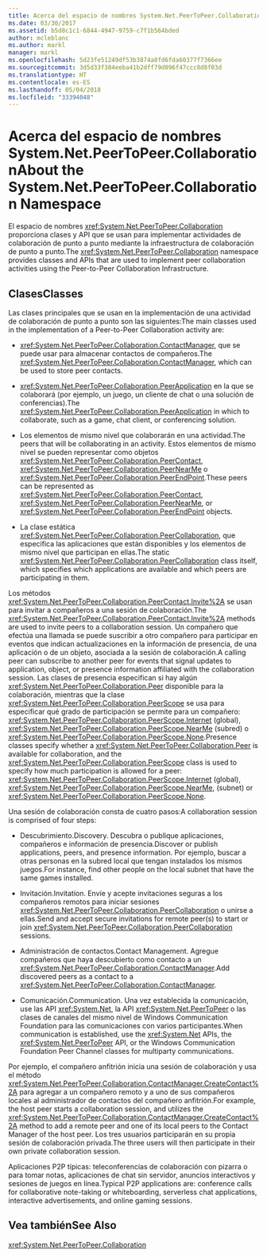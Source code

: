 ```yaml
---
title: Acerca del espacio de nombres System.Net.PeerToPeer.Collaboration
ms.date: 03/30/2017
ms.assetid: b5d8c1c1-6844-4947-9759-c7f1b564bded
author: mcleblanc
ms.author: markl
manager: markl
ms.openlocfilehash: 5d23fe51249df53b3874a8fd6fda60377f7366ee
ms.sourcegitcommit: 3d5d33f384eeba41b2dff79d096f47ccc8d8f03d
ms.translationtype: HT
ms.contentlocale: es-ES
ms.lasthandoff: 05/04/2018
ms.locfileid: "33394048"
---
```

# <a name="about-the-systemnetpeertopeercollaboration-namespace"></a><span data-ttu-id="20ca9-102">Acerca del espacio de nombres System.Net.PeerToPeer.Collaboration</span><span class="sxs-lookup"><span data-stu-id="20ca9-102">About the System.Net.PeerToPeer.Collaboration Namespace</span></span>
<span data-ttu-id="20ca9-103">El espacio de nombres <xref:System.Net.PeerToPeer.Collaboration> proporciona clases y API que se usan para implementar actividades de colaboración de punto a punto mediante la infraestructura de colaboración de punto a punto.</span><span class="sxs-lookup"><span data-stu-id="20ca9-103">The <xref:System.Net.PeerToPeer.Collaboration> namespace provides classes and APIs that are used to implement peer collaboration activities using the Peer-to-Peer Collaboration Infrastructure.</span></span>  
  
## <a name="classes"></a><span data-ttu-id="20ca9-104">Clases</span><span class="sxs-lookup"><span data-stu-id="20ca9-104">Classes</span></span>  
 <span data-ttu-id="20ca9-105">Las clases principales que se usan en la implementación de una actividad de colaboración de punto a punto son las siguientes:</span><span class="sxs-lookup"><span data-stu-id="20ca9-105">The main classes used in the implementation of a Peer-to-Peer Collaboration activity are:</span></span>  
  
-   <span data-ttu-id="20ca9-106"><xref:System.Net.PeerToPeer.Collaboration.ContactManager>, que se puede usar para almacenar contactos de compañeros.</span><span class="sxs-lookup"><span data-stu-id="20ca9-106">The <xref:System.Net.PeerToPeer.Collaboration.ContactManager>, which can be used to store peer contacts.</span></span>  
  
-   <span data-ttu-id="20ca9-107"><xref:System.Net.PeerToPeer.Collaboration.PeerApplication> en la que se colaborará (por ejemplo, un juego, un cliente de chat o una solución de conferencias).</span><span class="sxs-lookup"><span data-stu-id="20ca9-107">The <xref:System.Net.PeerToPeer.Collaboration.PeerApplication> in which to collaborate, such as a game, chat client, or conferencing solution.</span></span>  
  
-   <span data-ttu-id="20ca9-108">Los elementos de mismo nivel que colaborarán en una actividad.</span><span class="sxs-lookup"><span data-stu-id="20ca9-108">The peers that will be collaborating in an activity.</span></span>  <span data-ttu-id="20ca9-109">Estos elementos de mismo nivel se pueden representar como objetos <xref:System.Net.PeerToPeer.Collaboration.PeerContact>, <xref:System.Net.PeerToPeer.Collaboration.PeerNearMe> o <xref:System.Net.PeerToPeer.Collaboration.PeerEndPoint>.</span><span class="sxs-lookup"><span data-stu-id="20ca9-109">These peers can be represented as <xref:System.Net.PeerToPeer.Collaboration.PeerContact>, <xref:System.Net.PeerToPeer.Collaboration.PeerNearMe>, or <xref:System.Net.PeerToPeer.Collaboration.PeerEndPoint> objects.</span></span>  
  
-   <span data-ttu-id="20ca9-110">La clase estática <xref:System.Net.PeerToPeer.Collaboration.PeerCollaboration>, que especifica las aplicaciones que están disponibles y los elementos de mismo nivel que participan en ellas.</span><span class="sxs-lookup"><span data-stu-id="20ca9-110">The static <xref:System.Net.PeerToPeer.Collaboration.PeerCollaboration> class itself, which specifies which applications are available and which peers are participating in them.</span></span>  
  
 <span data-ttu-id="20ca9-111">Los métodos <xref:System.Net.PeerToPeer.Collaboration.PeerContact.Invite%2A> se usan para invitar a compañeros a una sesión de colaboración.</span><span class="sxs-lookup"><span data-stu-id="20ca9-111">The <xref:System.Net.PeerToPeer.Collaboration.PeerContact.Invite%2A> methods are used to invite peers to a collaboration session.</span></span>  <span data-ttu-id="20ca9-112">Un compañero que efectúa una llamada se puede suscribir a otro compañero para participar en eventos que indican actualizaciones en la información de presencia, de una aplicación o de un objeto, asociada a la sesión de colaboración.</span><span class="sxs-lookup"><span data-stu-id="20ca9-112">A calling peer can subscribe to another peer for events that signal updates to application, object, or presence information affiliated with the collaboration session.</span></span> <span data-ttu-id="20ca9-113">Las clases de presencia especifican si hay algún <xref:System.Net.PeerToPeer.Collaboration.Peer> disponible para la colaboración, mientras que la clase <xref:System.Net.PeerToPeer.Collaboration.PeerScope> se usa para especificar qué grado de participación se permite para un compañero: <xref:System.Net.PeerToPeer.Collaboration.PeerScope.Internet> (global), <xref:System.Net.PeerToPeer.Collaboration.PeerScope.NearMe> (subred) o <xref:System.Net.PeerToPeer.Collaboration.PeerScope.None>.</span><span class="sxs-lookup"><span data-stu-id="20ca9-113">Presence classes specify whether a <xref:System.Net.PeerToPeer.Collaboration.Peer> is available for collaboration, and the <xref:System.Net.PeerToPeer.Collaboration.PeerScope> class is used to specify how much participation is allowed for a peer:  <xref:System.Net.PeerToPeer.Collaboration.PeerScope.Internet> (global), <xref:System.Net.PeerToPeer.Collaboration.PeerScope.NearMe>, (subnet) or <xref:System.Net.PeerToPeer.Collaboration.PeerScope.None>.</span></span>  
  
 <span data-ttu-id="20ca9-114">Una sesión de colaboración consta de cuatro pasos:</span><span class="sxs-lookup"><span data-stu-id="20ca9-114">A collaboration session is comprised of four steps:</span></span>  
  
-   <span data-ttu-id="20ca9-115">Descubrimiento.</span><span class="sxs-lookup"><span data-stu-id="20ca9-115">Discovery.</span></span> <span data-ttu-id="20ca9-116">Descubra o publique aplicaciones, compañeros e información de presencia.</span><span class="sxs-lookup"><span data-stu-id="20ca9-116">Discover or publish applications, peers, and presence information.</span></span>  <span data-ttu-id="20ca9-117">Por ejemplo, buscar a otras personas en la subred local que tengan instalados los mismos juegos.</span><span class="sxs-lookup"><span data-stu-id="20ca9-117">For instance, find other people on the local subnet that have the same games installed.</span></span>  
  
-   <span data-ttu-id="20ca9-118">Invitación.</span><span class="sxs-lookup"><span data-stu-id="20ca9-118">Invitation.</span></span> <span data-ttu-id="20ca9-119">Envíe y acepte invitaciones seguras a los compañeros remotos para iniciar sesiones <xref:System.Net.PeerToPeer.Collaboration.PeerCollaboration> o unirse a ellas.</span><span class="sxs-lookup"><span data-stu-id="20ca9-119">Send and accept secure invitations for remote peer(s) to start or join <xref:System.Net.PeerToPeer.Collaboration.PeerCollaboration> sessions.</span></span>  
  
-   <span data-ttu-id="20ca9-120">Administración de contactos.</span><span class="sxs-lookup"><span data-stu-id="20ca9-120">Contact Management.</span></span> <span data-ttu-id="20ca9-121">Agregue compañeros que haya descubierto como contacto a un <xref:System.Net.PeerToPeer.Collaboration.ContactManager>.</span><span class="sxs-lookup"><span data-stu-id="20ca9-121">Add discovered peers as a contact to a <xref:System.Net.PeerToPeer.Collaboration.ContactManager>.</span></span>  
  
-   <span data-ttu-id="20ca9-122">Comunicación.</span><span class="sxs-lookup"><span data-stu-id="20ca9-122">Communication.</span></span> <span data-ttu-id="20ca9-123">Una vez establecida la comunicación, use las API <xref:System.Net>, la API <xref:System.Net.PeerToPeer> o las clases de canales del mismo nivel de Windows Communication Foundation para las comunicaciones con varios participantes.</span><span class="sxs-lookup"><span data-stu-id="20ca9-123">When communication is established, use the <xref:System.Net> APIs, the <xref:System.Net.PeerToPeer> API, or the Windows Communication Foundation Peer Channel classes for multiparty communications.</span></span>  
  
 <span data-ttu-id="20ca9-124">Por ejemplo, el compañero anfitrión inicia una sesión de colaboración y usa el método <xref:System.Net.PeerToPeer.Collaboration.ContactManager.CreateContact%2A> para agregar a un compañero remoto y a uno de sus compañeros locales al administrador de contactos del compañero anfitrión.</span><span class="sxs-lookup"><span data-stu-id="20ca9-124">For example, the host peer starts a collaboration session, and utilizes the <xref:System.Net.PeerToPeer.Collaboration.ContactManager.CreateContact%2A> method to add a remote peer and one of its local peers to the Contact Manager of the host peer.</span></span>  <span data-ttu-id="20ca9-125">Los tres usuarios participarán en su propia sesión de colaboración privada.</span><span class="sxs-lookup"><span data-stu-id="20ca9-125">The three users will then participate in their own private collaboration session.</span></span>  
  
 <span data-ttu-id="20ca9-126">Aplicaciones P2P típicas: teleconferencias de colaboración con pizarra o para tomar notas, aplicaciones de chat sin servidor, anuncios interactivos y sesiones de juegos en línea.</span><span class="sxs-lookup"><span data-stu-id="20ca9-126">Typical P2P applications are: conference calls for collaborative note-taking or whiteboarding, serverless chat applications, interactive advertisements, and online gaming sessions.</span></span>  
  
## <a name="see-also"></a><span data-ttu-id="20ca9-127">Vea también</span><span class="sxs-lookup"><span data-stu-id="20ca9-127">See Also</span></span>  
 <xref:System.Net.PeerToPeer.Collaboration>
